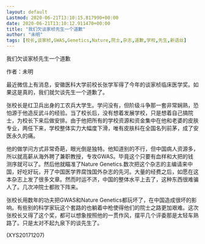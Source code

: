 ```yaml
---
layout: default
Lastmod: 2020-06-21T13:10:15.817990+00:00
date: 2020-06-21T13:10:12.911470+00:00
title: "我们欠谈家桢先生一个道歉"
author: "未明"
tags: [校长,谈家桢,GWAS,Genetics,Nature,院士,杂志,道歉,学校,先生,新语丝]
---
```


我们欠谈家桢先生一个道歉

作者：未明

最近微信上有消息，安徽医科大学前校长张学军得了今年的谈家桢临床医学奖。如果这是真的，我们就欠谈先生一个道歉了。

张校长是红卫兵出身的工农兵大学生。学问没有，但阶级斗争那一套非常娴熟，恐怕源于他造反武斗的经验。当了校长后，没有想着发展学校，只是想着自己搞院士，为校长下来后做安排。由于他把所有的学校资源和资金集中在他和老婆的皮肤专业，两任下来，学校整体实力大幅度下滑，唯有皮肤科在全国名列前茅，成了安医永久的痛。

他的做学问方式非常奇葩，眼光倒是独特。他知道别的不行，但中国病人资源多，所以就高薪从海外聘了兼职教授，专攻GWAS。毕竟这个只要有血样和大把的钱测序就可以了。然后他就瞄准了Nature Genetics.数次把这个杂志的主编请来中国，好吃好玩，开了中国医学界腐蚀国外杂志的先河。大量的经费之后，如愿在这本杂志上发了很多文章。然而时运不济，中国的整体水平上去了，这种东西很难骗人了。几次冲院士都败下阵来。

张校长用数年的功夫把GWAS和Nature Genetics都玩坏了，在中国造成很坏的影响。有些别的科学家玩这个套路的也躺着中枪使得他们的院士之路更加艰难。这次张校长又得了这个奖，都可以想象按照他的一贯作风，摆平几个评委那是太轻车熟路了。只是太对不起九泉下的谈先生了。

(XYS20171207)

